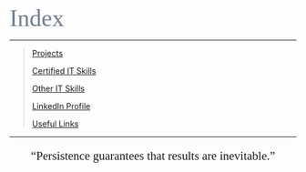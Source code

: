 <span style="font-family:Papyrus; font-size:3em; color:SlateGray;">Index</span>

---

> [Projects](portfolio.md)
>
> [Certified IT Skills](certified_skills.md)
>
> [Other IT Skills](other_skills.md)
>
> [LinkedIn Profile](https://www.linkedin.com/in/mbhagwan)
> 
> [Useful Links](links.md)

---

<center>
<span style="font-family:Papyrus; font-size:1.5em;">
  <p><q>Persistence guarantees that results are inevitable.</q></p>
</span>
</center>

